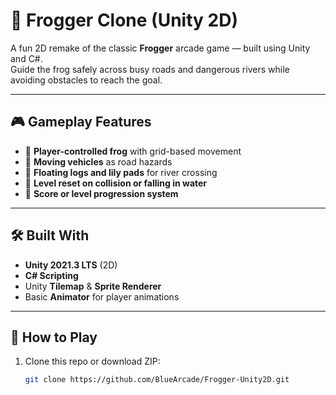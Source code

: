 # 🐸 Frogger Clone (Unity 2D)

A fun 2D remake of the classic **Frogger** arcade game — built using Unity and C#.  
Guide the frog safely across busy roads and dangerous rivers while avoiding obstacles to reach the goal.

---

## 🎮 Gameplay Features

- 🐸 **Player-controlled frog** with grid-based movement
- 🚗 **Moving vehicles** as road hazards
- 🛶 **Floating logs and lily pads** for river crossing
- 🔄 **Level reset on collision or falling in water**
- 🎯 **Score or level progression system**

---

## 🛠 Built With

- **Unity 2021.3 LTS** (2D)
- **C# Scripting**
- Unity **Tilemap** & **Sprite Renderer**
- Basic **Animator** for player animations

---

## 🚀 How to Play

1. Clone this repo or download ZIP:
   ```bash
   git clone https://github.com/BlueArcade/Frogger-Unity2D.git
